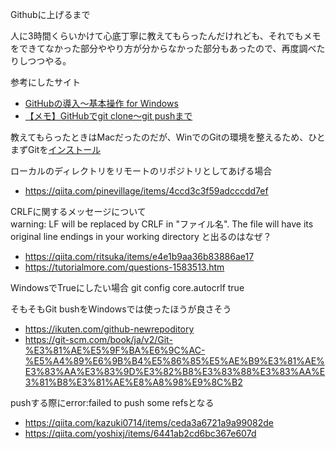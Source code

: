 Githubに上げるまで  

人に3時間くらいかけて心底丁寧に教えてもらったんだけれども、それでもメモをできてなかった部分ややり方が分からなかった部分もあったので、再度調べたりしつつやる。

<!--教えてくれた人@HASH1da1さん-->
参考にしたサイト  
- [GitHubの導入〜基本操作 for Windows](https://qiita.com/Kenta-Okuda/items/c3dcd60a80a82147e1bf)
- [【メモ】GitHubでgit clone〜git pushまで](https://qiita.com/nt_tn/items/c5ea999a2638e03ee418)  

教えてもらったときはMacだったのだが、WinでのGitの環境を整えるため、ひとまずGitを[インストール](https://git-scm.com/download/win)  

ローカルのディレクトリをリモートのリポジトリとしてあげる場合  
- https://qiita.com/pinevillage/items/4ccd3c3f59adcccdd7ef  

CRLFに関するメッセージについて  
warning: LF will be replaced by CRLF in "ファイル名".
The file will have its original line endings in your working directory
と出るのはなぜ？
- https://qiita.com/ritsuka/items/e4e1b9aa36b83886ae17
- https://tutorialmore.com/questions-1583513.htm  

WindowsでTrueにしたい場合
git config core.autocrlf true

そもそもGit bushをWindowsでは使ったほうが良さそう
- https://ikuten.com/github-newrepoditory   
- https://git-scm.com/book/ja/v2/Git-%E3%81%AE%E5%9F%BA%E6%9C%AC-%E5%A4%89%E6%9B%B4%E5%86%85%E5%AE%B9%E3%81%AE%E3%83%AA%E3%83%9D%E3%82%B8%E3%83%88%E3%83%AA%E3%81%B8%E3%81%AE%E8%A8%98%E9%8C%B2  

pushする際にerror:failed to push some refsとなる  
- https://qiita.com/kazuki0714/items/ceda3a6721a9a99082de  
- https://qiita.com/yoshixj/items/6441ab2cd6bc367e607d  



